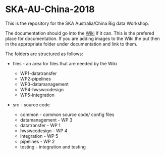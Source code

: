 # SKA-AU-China-2018

This is the repository for the SKA Australia/China Big data Workshop.

The documentation should go into the [Wiki](wiki) if it can.
This is the prefered place for documentation. 
If you are adding images to the Wiki thn put then in the appropriate folder under documentation and link to them.

The folders are structured as follows:
* files - an area for files that are needed by the Wiki
  * WP1-datatransfer
  * WP2-pipelines
  * WP3-datamanagement
  * WP4-hwswcodesign
  * WP5-integration

* src - source code
  * common - common source code/ config files 
  * datamanagement - WP 3
  * datatransfer - WP 1
  * hwswcodesign - WP 4
  * integration - WP 5
  * pipelines - WP 2
  * testing - integration and testing

